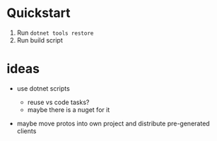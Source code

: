 # Quickstart 

1. Run `dotnet tools restore`
2. Run build script

# ideas
- use dotnet scripts 
    - reuse vs code tasks? 
    - maybe there is a nuget for it

- maybe move protos into own project and distribute pre-generated clients    
